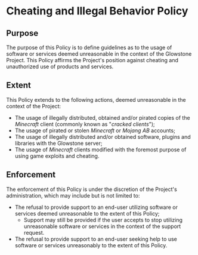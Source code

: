 # Cheating and Illegal Behavior Policy

## Purpose

The purpose of this Policy is to define guidelines as to the usage of software or services deemed unreasonable in the context of the Glowstone Project.
This Policy affirms the Project's position against cheating and unauthorized use of products and services.


## Extent

This Policy extends to the following actions, deemed unreasonable in the context of the Project:
  * The usage of illegally distributed, obtained and/or pirated copies of the *Minecraft* client (commonly known as "*cracked clients*");
  * The usage of pirated or stolen *Minecraft* or *Mojang AB* accounts;
  * The usage of illegally distributed and/or obtained software, plugins and libraries with the Glowstone server;
  * The usage of *Minecraft* clients modified with the foremost purpose of using game exploits and cheating.


## Enforcement

The enforcement of this Policy is under the discretion of the Project's administration, which may include but is not limited to:
* The refusal to provide support to an end-user utilizing software or services deemed unreasonable to the extent of this Policy;
  * Support may still be provided if the user accepts to stop utilizing unreasonable software or services in the context of the support request.
* The refusal to provide support to an end-user seeking help to use software or services unreasonably to the extent of this Policy.
